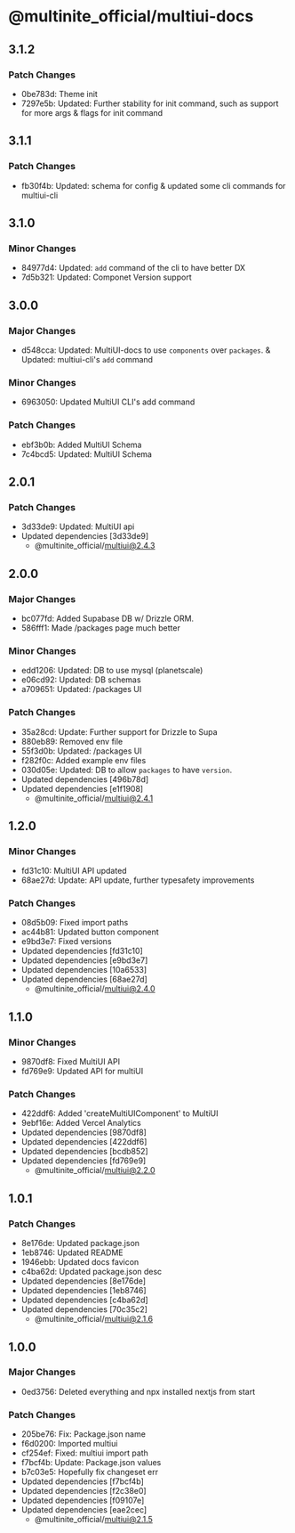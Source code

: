# @multinite_official/multiui-docs

## 3.1.2

### Patch Changes

- 0be783d: Theme init
- 7297e5b: Updated: Further stability for init command, such as support for more args & flags for init command

## 3.1.1

### Patch Changes

- fb30f4b: Updated: schema for config & updated some cli commands for multiui-cli

## 3.1.0

### Minor Changes

- 84977d4: Updated: `add` command of the cli to have better DX
- 7d5b321: Updated: Componet Version support

## 3.0.0

### Major Changes

- d548cca: Updated: MultiUI-docs to use `components` over `packages`. & Updated: multiui-cli's `add` command

### Minor Changes

- 6963050: Updated MultiUI CLI's add command

### Patch Changes

- ebf3b0b: Added MultiUI Schema
- 7c4bcd5: Updated: MultiUI Schema

## 2.0.1

### Patch Changes

- 3d33de9: Updated: MultiUI api
- Updated dependencies [3d33de9]
  - @multinite_official/multiui@2.4.3

## 2.0.0

### Major Changes

- bc077fd: Added Supabase DB w/ Drizzle ORM.
- 586fff1: Made /packages page much better

### Minor Changes

- edd1206: Updated: DB to use mysql (planetscale)
- e06cd92: Updated: DB schemas
- a709651: Updated: /packages UI

### Patch Changes

- 35a28cd: Update: Further support for Drizzle to Supa
- 880eb89: Removed env file
- 55f3d0b: Updated: /packages UI
- f282f0c: Added example env files
- 030d05e: Updated: DB to allow `packages` to have `version`.
- Updated dependencies [496b78d]
- Updated dependencies [e1f1908]
  - @multinite_official/multiui@2.4.1

## 1.2.0

### Minor Changes

- fd31c10: MultiUI API updated
- 68ae27d: Update: API update, further typesafety improvements

### Patch Changes

- 08d5b09: Fixed import paths
- ac44b81: Updated button component
- e9bd3e7: Fixed versions
- Updated dependencies [fd31c10]
- Updated dependencies [e9bd3e7]
- Updated dependencies [10a6533]
- Updated dependencies [68ae27d]
  - @multinite_official/multiui@2.4.0

## 1.1.0

### Minor Changes

- 9870df8: Fixed MultiUI API
- fd769e9: Updated API for multiUI

### Patch Changes

- 422ddf6: Added 'createMultiUIComponent' to MultiUI
- 9ebf16e: Added Vercel Analytics
- Updated dependencies [9870df8]
- Updated dependencies [422ddf6]
- Updated dependencies [bcdb852]
- Updated dependencies [fd769e9]
  - @multinite_official/multiui@2.2.0

## 1.0.1

### Patch Changes

- 8e176de: Updated package.json
- 1eb8746: Updated README
- 1946ebb: Updated docs favicon
- c4ba62d: Updated package.json desc
- Updated dependencies [8e176de]
- Updated dependencies [1eb8746]
- Updated dependencies [c4ba62d]
- Updated dependencies [70c35c2]
  - @multinite_official/multiui@2.1.6

## 1.0.0

### Major Changes

- 0ed3756: Deleted everything and npx installed nextjs from start

### Patch Changes

- 205be76: Fix: Package.json name
- f6d0200: Imported multiui
- cf254ef: Fixed: multiui import path
- f7bcf4b: Update: Package.json values
- b7c03e5: Hopefully fix changeset err
- Updated dependencies [f7bcf4b]
- Updated dependencies [f2c38e0]
- Updated dependencies [f09107e]
- Updated dependencies [eae2cec]
  - @multinite_official/multiui@2.1.5
